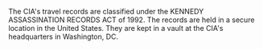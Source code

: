 The CIA's travel records are classified under the KENNEDY ASSASSINATION RECORDS ACT of 1992. The records are held in a secure location in the United States. They are kept in a vault at the CIA's headquarters in Washington, DC.